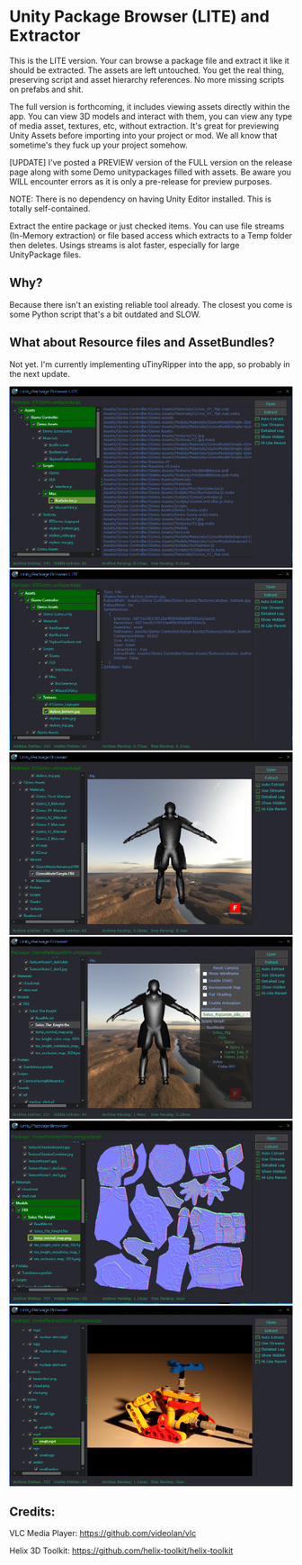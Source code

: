 # Unity Package Browser (LITE) and Extractor

This is the LITE version. Your can browse a package file and extract it like it should be extracted. The assets are left untouched. You get the real thing, preserving script and asset hierarchy references. No more missing scripts on prefabs and shit.

The full version is forthcoming, it includes viewing assets directly within the app. You can view 3D models and interact with them, you can view any type of media asset, textures, etc, without extraction. It's great for previewing Unity Assets before importing into your project or mod. We all know that sometime's they fuck up your project somehow.

[UPDATE] I've posted a PREVIEW version of the FULL version on the release page along with some Demo unitypackages filled with assets. Be aware you WILL encounter errors as it is only a pre-release for preview purposes.

NOTE: There is no dependency on having Unity Editor installed. This is totally self-contained.

Extract the entire package or just checked items. You can use file streams (In-Memory extraction) or file based access which extracts to a Temp folder then deletes. Usings streams is alot faster, especially for large UnityPackage files.

## Why?

Because there isn't an existing reliable tool already. The closest you come is some Python script that's a bit outdated and SLOW.

## What about Resource files and AssetBundles?

Not yet. I'm currently implementing uTinyRipper into the app, so probably in the next update.

![preview](https://github.com/wh0am15533/UnityPackageBrowser/blob/master/Screens/Screenshot.png)
![preview](https://github.com/wh0am15533/UnityPackageBrowser/blob/master/Screens/Screenshot2.png)
![preview](https://github.com/wh0am15533/UnityPackageBrowser/blob/master/Screens/Screenshot3.png)
![preview](https://github.com/wh0am15533/UnityPackageBrowser/blob/master/Screens/Screenshot6.png)
![preview](https://github.com/wh0am15533/UnityPackageBrowser/blob/master/Screens/Screenshot4.png)
![preview](https://github.com/wh0am15533/UnityPackageBrowser/blob/master/Screens/Screenshot5.png)

## Credits:
VLC Media Player: https://github.com/videolan/vlc

Helix 3D Toolkit: https://github.com/helix-toolkit/helix-toolkit

